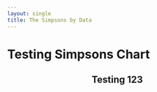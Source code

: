 ```yaml
---
layout: single
title: The Simpsons by Data
---
```


# Testing Simpsons Chart


<style>
    circle.dimple-series-1 {
      fill: red;
    }

    h2 {
      text-align: center;
    }
  </style>




<div id='d3div'></div>


## Testing 123



<script src="https://d3js.org/d3.v4.min.js"></script>
<script src="https://cdnjs.cloudflare.com/ajax/libs/dimple/2.3.0/dimple.latest.min.js"></script>
<script type="text/javascript">
    function draw(data) {

      "use strict";
      var margin = 30,
          width = 1500 - margin,
          height =550 - margin;

      d3.select("#d3div")
        .append("h2")
        .text("The Simpsons by Data")

      var svg = d3.select("#d3div")
        .append("svg")
          .attr("width", width + margin)
          .attr("height", height + margin)
        .append('g')
            .attr('class','chart');




      var myChart = new dimple.chart(svg, data);
      myChart.setBounds(60, 60, 1000, 350);   
      var x = myChart.addTimeAxis("x", "Air Date","%Y-%m-%d","%Y-%m-%d");
      x.tickFormat ="%Y"
      var y = myChart.addCategoryAxis("y", "IMDB Rating");
      y.overrideMin = 4.5;
      y.overrideMax = 9.2;
      var z = myChart.addMeasureAxis("z", "US Viewers in Millions");
      z.overrideMin = 0;
      z.overrideMax = 100;
      var mySeries = myChart.addSeries(["Air Date","Episode","Title","US Viewers in Millions","IMDB Rating","Director","Writer","Season"], dimple.plot.bubble);
      mySeries.getTooltipText = function (e) {
          return [
              "Season: " + e.aggField[7],
              "Episode: " + e.aggField[1],
              "Title: " + e.aggField[2],
              "Air Date: " + e.aggField[0],
              "Director: " + e.aggField[5],
              "Writer: " + e.aggField[6],
              "IMDB Rating: " + e.aggField[4],
              "US Viewers in Millions: " + e.aggField[3]
          ];
      };
      
      myChart.draw();
      x.tickFormat ="%Y-%m-%d"




    };
</script>


<script type="text/javascript">
/*
  Use D3 (not dimple.js) to load the TSV file
  and pass the contents of it to the draw function
  */
d3.tsv("https://jjchoi08.github.io/DSProj/d3_episodes.tsv", draw);
</script>
